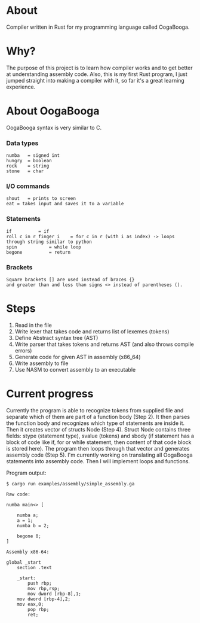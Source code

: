 # About

Compiler written in Rust for my programming language called OogaBooga.

# Why?

The purpose of this project is to learn how compiler works and to get better at understanding assembly code. Also, this is my first Rust program, I just jumped straight into making a compiler with it, so far it's a great learning experience.

# About OogaBooga

OogaBooga syntax is very similar to C.

### Data types
```
numba 	= signed int
hungry 	= boolean
rock 	= string
stone 	= char
```
### I/O commands
```
shout	= prints to screen
eat	= takes input and saves it to a variable
```
### Statements
```
if			= if
roll c in r finger i	= for c in r (with i as index) -> loops through string similar to python
spin			= while loop
begone			= return
```
### Brackets
```
Square brackets [] are used instead of braces {}
and greater than and less than signs <> instead of parentheses ().
```

# Steps

1. Read in the file
2. Write lexer that takes code and returns list of lexemes (tokens)
3. Define Abstract syntax tree (AST)
4. Write parser that takes tokens and returns AST (and also throws compile errors)
5. Generate code for given AST in assembly (x86_64)
6. Write assembly to file
7. Use NASM to convert assembly to an executable

# Current progress

Currently the program is able to recognize tokens from supplied file and separate which of them are part of a function body (Step 2). It then parses the function body and recognizes which type of statements are inside it. 
Then it creates vector of structs Node (Step 4). Struct Node contains three fields: stype (statement type), svalue (tokens) and sbody (if statement has a block of code like if, for or while statement, then content of that code block is stored here). 
The program then loops through that vector and generates assembly code (Step 5). I'm currently working on translating all OogaBooga statements into assembly code. Then I will implement loops and functions.

Program output:

```
$ cargo run examples/assembly/simple_assembly.ga

Raw code:

numba main<> [

	numba a;
	a = 1;
	numba b = 2;

	begone 0;
]

Assembly x86-64:

global _start
    section .text

    _start:
        push rbp;
        mov rbp,rsp;
    	mov dword [rbp-8],1;
	mov dword [rbp-4],2;
	mov eax,0;
        pop rbp;
        ret;
```
